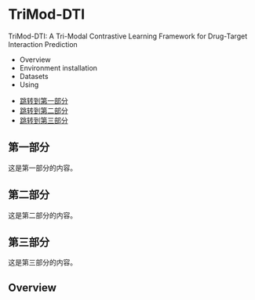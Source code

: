 # TriMod-DTI
TriMod-DTI: A Tri-Modal Contrastive Learning Framework for Drug-Target Interaction Prediction
<ul>
  <li>Overview</li>
  <li>Environment installation</li>
  <li>Datasets</li>
  <li>Using</li>
</ul>

<ul>
    <li><a href="#section1">跳转到第一部分</a></li>
    <li><a href="#section2">跳转到第二部分</a></li>
    <li><a href="#section3">跳转到第三部分</a></li>
</ul>

<!-- 跳转目标 -->
<h2 id="section1">第一部分</h2>
<p>这是第一部分的内容。</p>

<h2 id="section2">第二部分</h2>
<p>这是第二部分的内容。</p>

<h2 id="section3">第三部分</h2>
<p>这是第三部分的内容。</p>

## Overview

